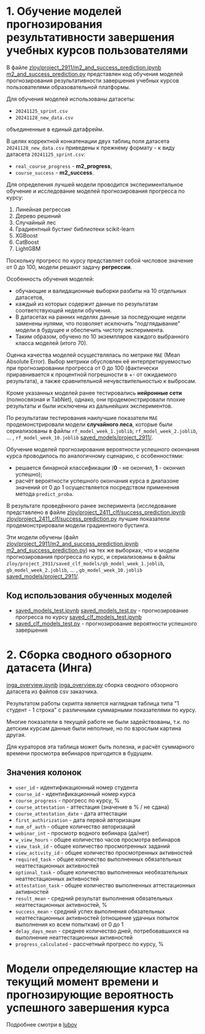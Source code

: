 # 1. Обучение моделей прогнозирования результативности завершения учебных курсов пользователями

В файле [zloy/project_2911/m2_and_success_prediction.ipynb](./ipynbs/m2_and_success_prediction.ipynb) [m2_and_success_prediction.py](./ipynbs/m2_and_success_prediction.py) представлен код обучения моделей прогнозирования результативности завершения учебных курсов пользователями образовательной платформы.

Для обучения моделей использованы датасеты:
* `20241125_sprint.csv`
* `20241128_new_data.csv` 

объединенные в единый датафрейм. 

В целях корректной конкатенации двух таблиц поля датасета `20241128_new_data.csv` приведены к прежнему формату - к виду датасета  `20241125_sprint.csv`:
* `real_course_progress` - **m2_progress**, 
* `course_success` - **m2_success**.

Для определения лучшей модели проводится экспериментальное обучение и исследование моделей прогнозирования прогресса по курсу:
1. Линейная регрессия
2. Дерево решений
3. Случайный лес
4. Градиентный бустинг библиотеки scikit-learn
5. XGBoost
6. CatBoost
7. LightGBM

Поскольку прогресс по курсу представляет собой числовое значение от 0 до 100, модели решают задачу **регрессии**.

Особенность обучения моделей: 
* обучающие и валидационные выборки разбиты на 10 отдельных датасетов, 
* каждый из которых содержит данные по результатам соответствующей недели обучения. 
* В датасетах на ранних неделях данные за последующие недели заменены нулями, что позволяет исключить "подглядывание" модели в будущее и обеспечить чистоту эксперимента.
* Таким образом, обучено по 10 экземпляров каждого выбранного класса моделей (итого 70).

Оценка качества моделей осуществлялась по метрике `MAE` (Mean Absolute Error). Выбор метрики обусловлен её интерпретируемостью при прогнозировании прогресса от 0 до 100 (фактически приравнивается к процентной погрешности в +- от ожидаемого результата), а также сравнительной нечувствительностью к выбросам.

Кроме указанных моделей ранее тестировались **нейронные сети** (полносвязная и TabNet), однако, они продемонстрировали плохие результаты и были исключены из дальнейших экспериментов.

По результатам тестирования наилучшие показатели `MAE` продемонстрировали модели **случайного леса**, которые были сериализованы в файлы `rf_model_week_1.joblib`, `rf_model_week_2.joblib`, ... , `rf_model_week_10.joblib` [saved_models/project_2911/](saved_models/project_2911/).

Обучение моделей прогнозирования вероятности успешного окончания курса проводилось по аналогичному сценарию, с особенностями:
- решается бинарной классификации (**0** - не окончил, **1** - окончил успешно);
- расчёт вероятности успешного окончания курса в диапазоне значений от 0 до 1 осуществляется посредством применения метода `predict_proba`.

В результате проведённого ранее эксперимента (исследование представлено в файле [zloy/project_2411_clf/success_prediction.ipynb](./ipynbs/success_prediction.ipynb)  [zloy/project_2411_clf/success_prediction.py](./ipynbs/success_prediction.py)  лучшие показатели продемонстрировали модели градиентного бустинга. 

Эти модели обучены (файл [zloy/project_2911/m2_and_success_prediction.ipynb](./ipynbs/m2_and_success_prediction.ipynb) [m2_and_success_prediction.py](./ipynbs/m2_and_success_prediction.py)) на тех же выборках, что и модели прогнозирования прогресса по курс, и сериализованы в файлы `zloy/project_2911/saved_clf_models/gb_model_week_1.joblib`, `gb_model_week_2.joblib`, ... , `gb_model_week_10.joblib` [saved_models/project_2911/](saved_models/project_2911/).

## Код использования обученных моделей

* [saved_models_test.ipynb](./ipynbs/saved_models_test.ipynb) [saved_models_test.py](./ipynbs/saved_models_test.py) - прогнозирование прогресса по курсу
[saved_clf_models_test.ipynb](./ipynbs/saved_clf_models_test.ipynb)
* [saved_clf_models_test.py](./ipynbs/saved_clf_models_test.py) - прогнозирование вероятности успешного завершения

# 2. Сборка сводного обзорного датасета (Инга)

[inga_overview.ipynb](./ipynbs/inga_overview.ipynb) [inga_overview.py](./ipynbs/inga_overview.py) сборка сводного обзорного датасета из файлов csv заказчика.

Результатом работы скрипта является наглядная таблица типа "1 студент - 1 строка" с различными суммарными показателями по курсу. 

Многие показатели в текущей работе не были задействованы, т.к. по детским курсам данные были неполные, но по взрослым картина другая. 

Для кураторов эта таблица может быть полезна, и расчёт суммарного времени просмотра вебинаров пригодится в будущем.

## Значения колонок

* `user_id` - идентификационный номер студента
* `course_id` - идентификационный номер курса
* `course_progress`	- прогресс по курсу, %
* `course_attestation` - аттестация (значение в % / не сдана)
* `course_attestation_date` - дата аттестации
* `first_authirization` - дата первой авторизации
* `num_of_auth`	- общее количество авторизаций
* `webinar_int` - просмотр водного вебинара (да/нет)
* `w_view_hours` - общее количество часов просмотра вебинаров
* `view_task_id` - общее количество просмотренных заданий
* `view_activity_id` - общее количество просмотренных активностей
* `required_task` - общее количество выполненных обязательных неаттестационных активностей
* `optional_task` - общее количество выполненных необязательных неаттестационных активностей
* `attestation_task` - общее количество выполненных аттестационных активностей
* `result_mean`	- средний результат выполнения обязательных неаттестационных активностей, %
* `success_mean` - средний успех выполнения обязательных неаттестационных активностей (отношение удачных попыток выполнения ко всем попыткам) от 0 до 1
* `delay_days_mean`	- среднее количество дней, потребовавшихся на выполнение неаттестационных активностей
* `progress_calculated` - рассчетный прогресс по курсу, %

# Модели определяющие кластер на текущий момент времени и прогнозирующие вероятность успешного завершения курса

Подробнее смотри в [lubov](./lubov)